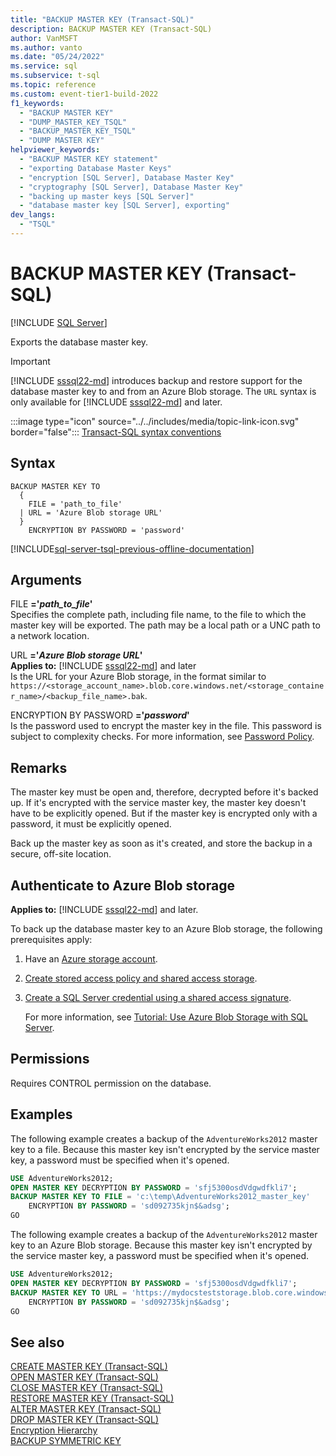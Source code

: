 ```yaml
---
title: "BACKUP MASTER KEY (Transact-SQL)"
description: BACKUP MASTER KEY (Transact-SQL)
author: VanMSFT
ms.author: vanto
ms.date: "05/24/2022"
ms.service: sql
ms.subservice: t-sql
ms.topic: reference
ms.custom: event-tier1-build-2022
f1_keywords:
  - "BACKUP MASTER KEY"
  - "DUMP_MASTER_KEY_TSQL"
  - "BACKUP_MASTER_KEY_TSQL"
  - "DUMP MASTER KEY"
helpviewer_keywords:
  - "BACKUP MASTER KEY statement"
  - "exporting Database Master Keys"
  - "encryption [SQL Server], Database Master Key"
  - "cryptography [SQL Server], Database Master Key"
  - "backing up master keys [SQL Server]"
  - "database master key [SQL Server], exporting"
dev_langs:
  - "TSQL"
---
```

# BACKUP MASTER KEY (Transact-SQL)
[!INCLUDE [SQL Server](../../includes/applies-to-version/sqlserver.md)]

  Exports the database master key.  

> [!IMPORTANT]
> [!INCLUDE [sssql22-md](../../includes/sssql22-md.md)] introduces backup and restore support for the database master key to and from an Azure Blob storage. The `URL` syntax is only available for [!INCLUDE [sssql22-md](../../includes/sssql22-md.md)] and later.
  
 :::image type="icon" source="../../includes/media/topic-link-icon.svg" border="false"::: [Transact-SQL syntax conventions](../../t-sql/language-elements/transact-sql-syntax-conventions-transact-sql.md)  
  
## Syntax  
  
```syntaxsql
BACKUP MASTER KEY TO 
  {
    FILE = 'path_to_file'
  | URL = 'Azure Blob storage URL'
  }   
    ENCRYPTION BY PASSWORD = 'password'  
```  

[!INCLUDE[sql-server-tsql-previous-offline-documentation](../../includes/sql-server-tsql-previous-offline-documentation.md)]

## Arguments

 FILE **='***path_to_file***'**  
 Specifies the complete path, including file name, to the file to which the master key will be exported. The path may be a local path or a UNC path to a network location.  

 URL **='***Azure Blob storage URL***'**   
 **Applies to:** [!INCLUDE [sssql22-md](../../includes/sssql22-md.md)] and later   
 Is the URL for your Azure Blob storage, in the format similar to `https://<storage_account_name>.blob.core.windows.net/<storage_container_name>/<backup_file_name>.bak`.
  
 ENCRYPTION BY PASSWORD **='***password***'**  
 Is the password used to encrypt the master key in the file. This password is subject to complexity checks. For more information, see [Password Policy](../../relational-databases/security/password-policy.md).  
  
## Remarks

 The master key must be open and, therefore, decrypted before it's backed up. If it's encrypted with the service master key, the master key doesn't have to be explicitly opened. But if the master key is encrypted only with a password, it must be explicitly opened.  
  
 Back up the master key as soon as it's created, and store the backup in a secure, off-site location.  

## Authenticate to Azure Blob storage

**Applies to:** [!INCLUDE [sssql22-md](../../includes/sssql22-md.md)] and later.

To back up the database master key to an Azure Blob storage, the following prerequisites apply:

1. Have an [Azure storage account](/azure/storage/common/storage-account-create).
1. [Create stored access policy and shared access storage](../../relational-databases/tutorial-use-azure-blob-storage-service-with-sql-server-2016.md#1---create-stored-access-policy-and-shared-access-storage).
1. [Create a SQL Server credential using a shared access signature](../../relational-databases/tutorial-use-azure-blob-storage-service-with-sql-server-2016.md#2---create-a-sql-server-credential-using-a-shared-access-signature).

   For more information, see [Tutorial: Use Azure Blob Storage with SQL Server](../../relational-databases/tutorial-use-azure-blob-storage-service-with-sql-server-2016.md).

## Permissions

Requires CONTROL permission on the database.  
  
## Examples

The following example creates a backup of the `AdventureWorks2012` master key to a file. Because this master key isn't encrypted by the service master key, a password must be specified when it's opened.  
  
```sql  
USE AdventureWorks2012;  
OPEN MASTER KEY DECRYPTION BY PASSWORD = 'sfj5300osdVdgwdfkli7';  
BACKUP MASTER KEY TO FILE = 'c:\temp\AdventureWorks2012_master_key'   
    ENCRYPTION BY PASSWORD = 'sd092735kjn$&adsg';  
GO   
```  

The following example creates a backup of the `AdventureWorks2012` master key to an Azure Blob storage. Because this master key isn't encrypted by the service master key, a password must be specified when it's opened.  
  
```sql  
USE AdventureWorks2012;  
OPEN MASTER KEY DECRYPTION BY PASSWORD = 'sfj5300osdVdgwdfkli7';  
BACKUP MASTER KEY TO URL = 'https://mydocsteststorage.blob.core.windows.net/mytestcontainer/AdventureWorks2012_master_key.bak'  
    ENCRYPTION BY PASSWORD = 'sd092735kjn$&adsg';  
GO   
```  

## See also

 [CREATE MASTER KEY &#40;Transact-SQL&#41;](../../t-sql/statements/create-master-key-transact-sql.md)   
 [OPEN MASTER KEY &#40;Transact-SQL&#41;](../../t-sql/statements/open-master-key-transact-sql.md)   
 [CLOSE MASTER KEY &#40;Transact-SQL&#41;](../../t-sql/statements/close-master-key-transact-sql.md)   
 [RESTORE MASTER KEY &#40;Transact-SQL&#41;](../../t-sql/statements/restore-master-key-transact-sql.md)   
 [ALTER MASTER KEY &#40;Transact-SQL&#41;](../../t-sql/statements/alter-master-key-transact-sql.md)   
 [DROP MASTER KEY &#40;Transact-SQL&#41;](../../t-sql/statements/drop-master-key-transact-sql.md)   
 [Encryption Hierarchy](../../relational-databases/security/encryption/encryption-hierarchy.md)  
 [BACKUP SYMMETRIC KEY](backup-symmetric-key-transact-sql.md)